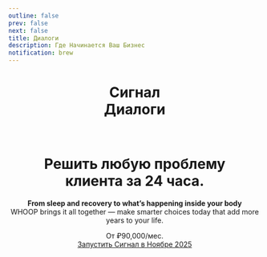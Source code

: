 ```yaml
---
outline: false
prev: false
next: false
title: Диалоги
description: Где Начинается Ваш Бизнес
notification: brew
---
```


<SignalProductsSlider />

<div align="center">

<h1 class="responsive-heading">Сигнал<br>Диалоги</h1>

<br>

<h1>
  <span>Решить любую проблему</span><br class="mobile-break"> <span>клиента за 24 часа.</span>
</h1>

<p>
  <strong>From sleep and recovery to what’s happening inside your body</strong><br class="mobile-break"> WHOOP brings it all together — make smarter choices today that add more years to your life.
</p>

<div class="checkup-cta-section">
  <div class="checkup-price">От ₽90,000/мес.</div>
  <a href="/apply" class="btn-cta">Запустить Сигнал в Ноябре 2025</a>
</div>

</div>
